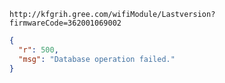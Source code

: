 `http://kfgrih.gree.com/wifiModule/Lastversion?firmwareCode=362001069002`

```json
{
  "r": 500,
  "msg": "Database operation failed."
}
```